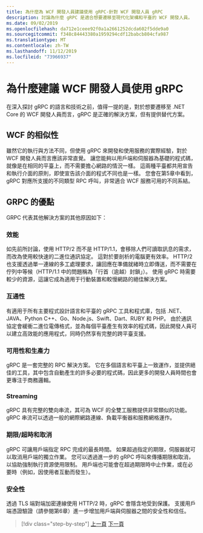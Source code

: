 ```yaml
---
title: 為什麼為 WCF 開發人員建議使用 gRPC-針對 WCF 開發人員 gRPC
description: 討論為什麼 gRPC 是適合想要遷移至現代化架構和平臺的 WCF 開發人員。
ms.date: 09/02/2019
ms.openlocfilehash: da712e1ceee92f0a1a2661252dcda602f5dde9a0
ms.sourcegitcommit: f348c84443380a1959294cdf12babcb804cfa987
ms.translationtype: MT
ms.contentlocale: zh-TW
ms.lasthandoff: 11/12/2019
ms.locfileid: "73966937"
---
```

# <a name="why-grpc-is-recommended-for-wcf-developers"></a>為什麼建議 WCF 開發人員使用 gRPC

在深入探討 gRPC 的語言和技術之前，值得一提的是，對於想要遷移至 .NET Core 的 WCF 開發人員而言，gRPC 是正確的解決方案，但有提供替代方案。

## <a name="similarity-to-wcf"></a>WCF 的相似性

雖然它的執行與方法不同，但使用 gRPC 來開發和使用服務的實際經驗，對於 WCF 開發人員而言應該非常直覺。 讓您能夠以用戶端和伺服器為基礎的程式碼，就像是在相同的平臺上，而不需要擔心網路的情況一樣。 這兩種平臺都共用宣告和執行介面的原則，即使宣告該介面的程式不同也是一樣。 您會在第5章中看到，gRPC 對應所支援的不同類型 RPC 呼叫，非常適合 WCF 服務可用的不同系結。

## <a name="benefits-of-grpc"></a>GRPC 的優點

GRPC 代表其他解決方案的其他原因如下：

### <a name="performance"></a>效能

如先前所討論，使用 HTTP/2 而不是 HTTP/1.1，會移除人們可讀取訊息的需求，而改為使用較快速的二進位通訊協定。 這對於要剖析的電腦更有效率。 HTTP/2 也支援透過單一連線的多工處理要求，讓回應在準備就緒時立即傳送，而不需要在佇列中等候（HTTP/1.1 中的問題稱為「行首（逾越）封鎖」）。 使用 gRPC 時需要較少的資源，這讓它成為適用于行動裝置和較慢網路的絕佳解決方案。

### <a name="interoperability"></a>互通性

有適用于所有主要程式設計語言和平臺的 gRPC 工具和程式庫，包括 .NET、JAVA、Python C++、Go、Node.js、Swift、Dart、RUBY 和 PHP。 由於通訊協定會緩衝二進位電傳格式，並為每個平臺產生有效率的程式碼，因此開發人員可以建立高效能的應用程式，同時仍然享有完整的跨平臺支援。

### <a name="usability-and-productivity"></a>可用性和生產力

gRPC 是一套完整的 RPC 解決方案。 它在多個語言和平臺上一致運作，並提供絕佳的工具，其中包含自動產生的許多必要的程式碼，因此更多的開發人員時間也會更專注于商務邏輯。

### <a name="streaming"></a>Streaming

gRPC 具有完整的雙向串流，其可為 WCF 的全雙工服務提供非常類似的功能。 gRPC 串流可以透過一般的網際網路連線、負載平衡器和服務網格運作。

### <a name="deadlinetimeouts-and-cancellation"></a>期限/超時和取消

gRPC 可讓用戶端指定 RPC 完成的最長時間。 如果超過指定的期限，伺服器就可以取消用戶端的獨立作業。 您可以透過進一步的 gRPC 呼叫來傳播期限和取消，以協助強制執行資源使用限制。 用戶端也可能會在超過期限時中止作業，或在必要時（例如，因使用者互動而發生）。

### <a name="security"></a>安全性

透過 TLS 端對端加密連線使用 HTTP/2 時，gRPC 會隱含地受到保護。 支援用戶端憑證驗證（請參閱第6章）進一步增加用戶端與伺服器之間的安全性和信任。

>[!div class="step-by-step"]
>[上一頁](network-protocols.md)
>[下一頁](protocol-buffers.md)
